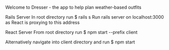Welcome to Dresser - the app to help plan weather-based outfits

Rails Server
In root directory run
$ rails s
Run rails server on localhost:3000 as React is proxying to this address

React Server
From root directory run
$ npm start --prefix client

Alternatively navigate into client directory and run
$ npm start